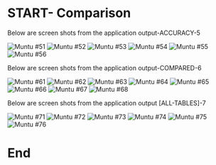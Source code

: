 #  START- Comparison

Below are screen shots from the application output-ACCURACY-5

![ Muntu #51 ](https://github.com/LINOSNCHENA/Book-Chapter-June-2022/blob/master/uXViews/3ACC/V1.png)
![ Muntu #52 ](https://github.com/LINOSNCHENA/Book-Chapter-June-2022/blob/master/uXViews/3ACC/V2.png)
![ Muntu #53 ](https://github.com/LINOSNCHENA/Book-Chapter-June-2022/blob/master/uXViews/3ACC/V3.png)
![ Muntu #54 ](https://github.com/LINOSNCHENA/Book-Chapter-June-2022/blob/master/uXViews/3ACC/VH1.png)
![ Muntu #55 ](https://github.com/LINOSNCHENA/Book-Chapter-June-2022/blob/master/uXViews/3ACC/VH2.png)
![ Muntu #56 ](https://github.com/LINOSNCHENA/Book-Chapter-June-2022/blob/master/uXViews/3ACC/VH3.png)



Below are screen shots from the application output-COMPARED-6

![ Muntu #61 ](https://github.com/LINOSNCHENA/Book-Chapter-June-2022/blob/master/uXViews/4Compare/A1.png)
![ Muntu #62 ](https://github.com/LINOSNCHENA/Book-Chapter-June-2022/blob/master/uXViews/4Compare/A2.png)
![ Muntu #63 ](https://github.com/LINOSNCHENA/Book-Chapter-June-2022/blob/master/uXViews/4Compare/C1.png)
![ Muntu #64 ](https://github.com/LINOSNCHENA/Book-Chapter-June-2022/blob/master/uXViews/4Compare/C2.png)
![ Muntu #65 ](https://github.com/LINOSNCHENA/Book-Chapter-June-2022/blob/master/uXViews/4Compare/D4.png)
![ Muntu #66 ](https://github.com/LINOSNCHENA/Book-Chapter-June-2022/blob/master/uXViews/4Compare/xCompare1.png)
![ Muntu #67 ](https://github.com/LINOSNCHENA/Book-Chapter-June-2022/blob/master/uXViews/4Compare/xCompare2.png)
![ Muntu #68 ](https://github.com/LINOSNCHENA/Book-Chapter-June-2022/blob/master/uXViews/4Compare/xCompare3.png)


Below are screen shots from the application output [ALL-TABLES]-7

![ Muntu #71 ](https://github.com/LINOSNCHENA/Book-Chapter-June-2022/blob/master/uXViews/Tables/TA1.png)
![ Muntu #72 ](https://github.com/LINOSNCHENA/Book-Chapter-June-2022/blob/master/uXViews/Tables/TA2.png)
![ Muntu #73 ](https://github.com/LINOSNCHENA/Book-Chapter-June-2022/blob/master/uXViews/Tables/TB1.png)
![ Muntu #74 ](https://github.com/LINOSNCHENA/Book-Chapter-June-2022/blob/master/uXViews/Tables/TB2.png)
![ Muntu #75 ](https://github.com/LINOSNCHENA/Book-Chapter-June-2022/blob/master/uXViews/Tables/TC1.png)
![ Muntu #76 ](https://github.com/LINOSNCHENA/Book-Chapter-June-2022/blob/master/uXViews/Tables/TC2.png)



# End
